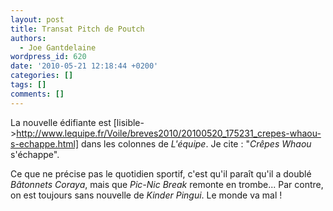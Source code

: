 ```yaml
---
layout: post
title: Transat Pitch de Poutch
authors:
  - Joe Gantdelaine
wordpress_id: 620
date: '2010-05-21 12:18:44 +0200'
categories: []
tags: []
comments: []
---
```

La nouvelle édifiante est [lisible->http://www.lequipe.fr/Voile/breves2010/20100520_175231_crepes-whaou-s-echappe.html] dans les colonnes de *L'équipe*. Je cite : "*Crêpes Whaou* s'échappe".

Ce que ne précise pas le quotidien sportif, c'est qu'il paraît qu'il a doublé *Bâtonnets Coraya*, mais que *Pic-Nic Break* remonte en trombe... Par contre, on est toujours sans nouvelle de *Kinder Pingui*. Le monde va mal !
